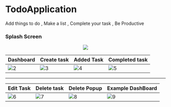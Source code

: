 # TodoApplication
Add things to do , Make a list , Complete your task , Be Productive
### Splash Screen
<p align="center" width="100%">
    <img  src="https://user-images.githubusercontent.com/45056329/123138548-c74cee00-d472-11eb-9f82-457a9c357769.png"> 
  
</p>



   Dashboard  | Create task   | Added Task   | Completed task |
------------- | ------------- | -------------| -------------|
![2](https://user-images.githubusercontent.com/45056329/123135724-bf3f7f00-d46f-11eb-813f-ca253dafe241.png)| ![3](https://user-images.githubusercontent.com/45056329/123135803-d67e6c80-d46f-11eb-91ea-e3628ad78995.png) | ![4](https://user-images.githubusercontent.com/45056329/123136082-28bf8d80-d470-11eb-9b5e-9e476c2b11fe.png) | ![5](https://user-images.githubusercontent.com/45056329/123136236-5278b480-d470-11eb-9838-a7ff4a89582c.png)

 - - - -


Edit Task     | Delete task   | Delete Popup  | Example DashBoard
------------- | ------------- | ------------- | -------------
![6](https://user-images.githubusercontent.com/45056329/123137010-2c9fdf80-d471-11eb-9ff8-e4d53ab06510.png) | ![7](https://user-images.githubusercontent.com/45056329/123137066-388ba180-d471-11eb-865d-46585fdd5ee2.png) | ![8](https://user-images.githubusercontent.com/45056329/123137096-42ada000-d471-11eb-9ffe-99234ca21712.png) | ![9](https://user-images.githubusercontent.com/45056329/123137137-4c370800-d471-11eb-9f10-e92f0ffc98cb.png)








